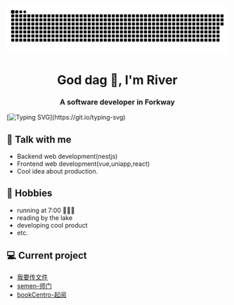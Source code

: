 
<div align="center">
  <img src="https://raw.githubusercontent.com/Achuan-2/Achuan-2/main/assets/github-contribution-grid-snake.svg" >
</div>


<h1 align="center">God dag 👋,  I'm River </h1>
<h3 align="center">A software developer in Forkway </h3>


[![Typing SVG](https://readme-typing-svg.herokuapp.com?size=16&duration=10000&color=F7874E&height=56&lines=%F0%9F%A4%B7%F0%9F%8F%BB+who+is+forkwayer%3F;%F0%9F%A5%B7+Those+who+are+saying+hello+to+world+.)](https://git.io/typing-svg)



## 💬 Talk with me 
- Backend web development(nestjs)
- Frontend web development(vue,uniapp,react)
- Cool idea about production.

## 📅 Hobbies
- running at 7:00 🧑🏼‍🦽
- reading by the lake 
- developing cool product
- etc.

## 💻 Current project
- [我要传文件](https://51cwj.com)
- [semen-师门]()
- [bookCentro-起阅](https://web-uat.bookcentro.net/zh-HK/)



<!-- **Leizhenpeng/Leizhenpeng** is a ✨ _special_ ✨ repository because its `README.md` (this file) appears on your GitHub profile.

Here are some ideas to get you started:

- 🔭 I’m currently working on ...
- 🌱 I’m currently learning ...
- 👯 I’m looking to collaborate on ...
- 🤔 I’m looking for help with ...
- 💬 Ask me about ...
- 📫 How to reach me: ...
- 😄 Pronouns: ...
- ⚡ Fun fact: ...
-->

